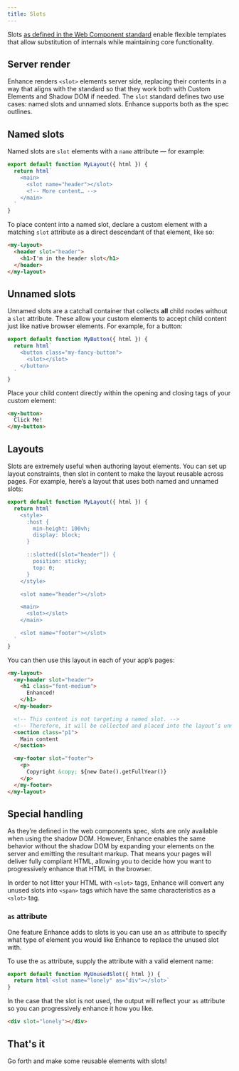 ```yaml
---
title: Slots
---
```


Slots [as defined in the Web Component standard](https://developer.mozilla.org/en-US/docs/Web/Web_Components/Using_templates_and_slots#adding_flexibility_with_slots) enable flexible templates that allow substitution of internals while maintaining core functionality.

## Server render

Enhance renders `<slot>` elements server side, replacing their contents in a way that aligns with the standard so that they work both with Custom Elements and Shadow DOM if needed. The `slot` standard defines two use cases: named slots and unnamed slots. Enhance supports both as the spec outlines.

## Named slots

Named slots are `slot` elements with a `name` attribute — for example:

<doc-code filename="app/elements/my-layout.mjs">

```javascript
export default function MyLayout({ html }) {
  return html`
    <main>
      <slot name="header"></slot>
      <!-- More content… -->
    </main>
  `
}
```

</doc-code>

To place content into a named slot, declare a custom element with a matching `slot` attribute as a direct descendant of that element, like so:

<doc-code filename="app/pages/index.html">

```html
<my-layout>
  <header slot="header">
    <h1>I'm in the header slot</h1>
  </header>
</my-layout>
```

</doc-code>

## Unnamed slots

Unnamed slots are a catchall container that collects **all** child nodes without a `slot` attribute. These allow your custom elements to accept child content just like native browser elements. For example, for a button:

<doc-code filename="app/elements/my-button.mjs">

```javascript
export default function MyButton({ html }) {
  return html`
    <button class="my-fancy-button">
      <slot></slot>
    </button>
  `
}
```

</doc-code>

Place your child content directly within the opening and closing tags of your custom element:

<doc-code filename="app/pages/index.html">

```html
<my-button>
  Click Me!
</my-button>
```

</doc-code>

## Layouts

Slots are extremely useful when authoring layout elements. You can set up layout constraints, then slot in content to make the layout reusable across pages. For example, here’s a layout that uses both named and unnamed slots:

<doc-code filename="app/elements/my-layout.mjs">

```javascript
export default function MyLayout({ html }) {
  return html`
    <style>
      :host {
        min-height: 100vh;
        display: block;
      }

      ::slotted([slot="header"]) {
        position: sticky;
        top: 0;
      }
    </style>

    <slot name="header"></slot>

    <main>
      <slot></slot>
    </main>

    <slot name="footer"></slot>
  `
}
```

</doc-code>

You can then use this layout in each of your app’s pages:

<doc-code filename="app/pages/index.html">

```html
<my-layout>
  <my-header slot="header">
    <h1 class="font-medium">
      Enhanced!
    </h1>
  </my-header>

  <!-- This content is not targeting a named slot. -->
  <!-- Therefore, it will be collected and placed into the layout’s unnamed slot. -->
  <section class="p1">
    Main content
  </section>

  <my-footer slot="footer">
    <p>
      Copyright &copy; ${new Date().getFullYear()}
    </p>
  </my-footer>
</my-layout>
```

</doc-code>

## Special handling

As they’re defined in the web components spec, slots are only available when using the shadow DOM. However, Enhance enables the same behavior without the shadow DOM by expanding your elements on the server and emitting the resultant markup. That means your pages will deliver fully compliant HTML, allowing you to decide how you want to progressively enhance that HTML in the browser.

In order to not litter your HTML with `<slot>` tags, Enhance will convert any unused slots into `<span>` tags which have the same characteristics as a `<slot>` tag.

### `as` attribute

One feature Enhance adds to slots is you can use an `as` attribute to specify what type of element you would like Enhance to replace the unused slot with.

To use the `as` attribute, supply the attribute with a valid element name:

```javascript
export default function MyUnusedSlot({ html }) {
  return html`<slot name="lonely" as="div"></slot>`
}
```

In the case that the slot is not used, the output will reflect your `as` attribute so you can progressively enhance it how you like.

```html
<div slot="lonely"></div>
```

## That's it

Go forth and make some reusable elements with slots!

